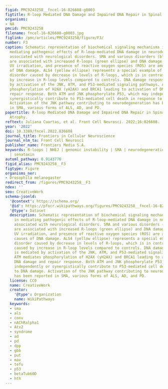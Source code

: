 ```yaml
---
figid: PMC9243258__fncel-16-826608-g0003
figtitle: R-loop Mediated DNA Damage and Impaired DNA Repair in Spinal Muscular Atrophy
organisms:
- NA
pmcid: PMC9243258
filename: fncel-16-826608-g0003.jpg
figlink: /pmc/articles/PMC9243258/figure/F3/
number: F3
caption: Schematic representation of biochemical signaling mechanisms involved in
  mediating pathogenic effects of R-loop-mediated DNA damage in neurodegeneration
  associated with neurological disorders. SMA and various disorders (blue ellipse)
  are associated with increased R-loops (green ellipse) and DNA damage. R-loop accumulation,
  UV irradiation, and presence of reactive oxygen species (ROS) are among other causes
  of DNA damage. ALS4 (yellow ellipse) represents a special example of neuromuscular
  disorder caused by decrease in levels of R-loops, which is in contrast to SMA caused
  by increase in R-loop levels compared to controls. DNA damage response is mediated
  by activation of the JNK, ATM, and P53-mediated signaling pathways. ATM mediates
  phosphorylation of H2AX (γH2AX) and BRCA1 leading to activation of DNA damage and
  repair response. Both ATM and JNK phosphorylate P53, which may independently or
  synergistically contribute to P53-mediated cell death in response to DNA damage.
  Activation of the JNK pathway contributing to neurodegeneration has been reported
  in SMA, various forms of ALS, AD, and PD.
papertitle: R-loop Mediated DNA Damage and Impaired DNA Repair in Spinal Muscular
  Atrophy.
reftext: Juliana Cuartas, et al. Front Cell Neurosci. 2022;16:826608.
year: '2022'
doi: 10.3389/fncel.2022.826608
journal_title: Frontiers in Cellular Neuroscience
journal_nlm_ta: Front Cell Neurosci
publisher_name: Frontiers Media S.A.
keywords: R-loops | NHEJ | genomic instability | SMA | neurodegeneration | ALS | ZPR1
  | senataxin
automl_pathway: 0.9143776
figid_alias: PMC9243258__F3
figtype: Figure
organisms_ner:
- Drosophila melanogaster
redirect_from: /figures/PMC9243258__F3
ndex: ''
seo: CreativeWork
schema-jsonld:
  '@context': https://schema.org/
  '@id': https://pfocr.wikipathways.org/figures/PMC9243258__fncel-16-826608-g0003.html
  '@type': Dataset
  description: Schematic representation of biochemical signaling mechanisms involved
    in mediating pathogenic effects of R-loop-mediated DNA damage in neurodegeneration
    associated with neurological disorders. SMA and various disorders (blue ellipse)
    are associated with increased R-loops (green ellipse) and DNA damage. R-loop accumulation,
    UV irradiation, and presence of reactive oxygen species (ROS) are among other
    causes of DNA damage. ALS4 (yellow ellipse) represents a special example of neuromuscular
    disorder caused by decrease in levels of R-loops, which is in contrast to SMA
    caused by increase in R-loop levels compared to controls. DNA damage response
    is mediated by activation of the JNK, ATM, and P53-mediated signaling pathways.
    ATM mediates phosphorylation of H2AX (γH2AX) and BRCA1 leading to activation of
    DNA damage and repair response. Both ATM and JNK phosphorylate P53, which may
    independently or synergistically contribute to P53-mediated cell death in response
    to DNA damage. Activation of the JNK pathway contributing to neurodegeneration
    has been reported in SMA, various forms of ALS, AD, and PD.
  license: CC0
  name: CreativeWork
  creator:
    '@type': Organization
    name: WikiPathways
  keywords:
  - sma
  - als
  - conv
  - nAChRalpha1
  - Atx2
  - syndrome
  - ad
  - pd
  - dpp
  - gbb
  - put
  - mav
  - tefu
  - p53
  - betaTub60D
  - hth
---
```


